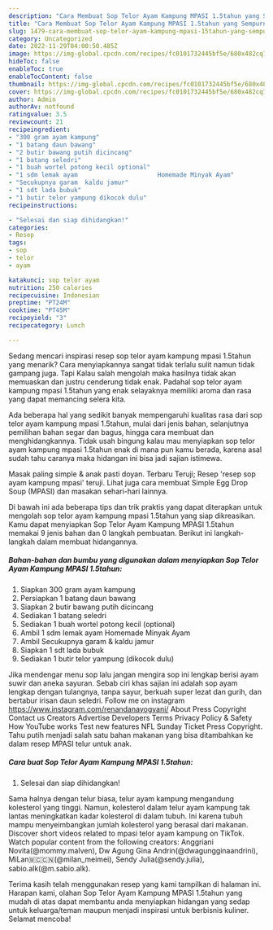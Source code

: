 ```yaml
---
description: "Cara Membuat Sop Telor Ayam Kampung MPASI 1.5tahun yang Sempurna, Buat Buka Puasa Sempurna"
title: "Cara Membuat Sop Telor Ayam Kampung MPASI 1.5tahun yang Sempurna, Buat Buka Puasa Sempurna"
slug: 1479-cara-membuat-sop-telor-ayam-kampung-mpasi-15tahun-yang-sempurna-buat-buka-puasa-sempurna
category: Uncategorized
date: 2022-11-29T04:00:50.485Z
image: https://img-global.cpcdn.com/recipes/fc0101732445bf5e/680x482cq70/sop-telor-ayam-kampung-mpasi-15tahun-foto-resep-utama.jpg
hideToc: false
enableToc: true
enableTocContent: false
thumbnail: https://img-global.cpcdn.com/recipes/fc0101732445bf5e/680x482cq70/sop-telor-ayam-kampung-mpasi-15tahun-foto-resep-utama.jpg
cover: https://img-global.cpcdn.com/recipes/fc0101732445bf5e/680x482cq70/sop-telor-ayam-kampung-mpasi-15tahun-foto-resep-utama.jpg
author: Admin
authorAv: notfound
ratingvalue: 3.5
reviewcount: 21
recipeingredient:
- "300 gram ayam kampung"
- "1 batang daun bawang"
- "2 butir bawang putih dicincang"
- "1 batang seledri"
- "1 buah wortel potong kecil optional"
- "1 sdm lemak ayam                      Homemade Minyak Ayam"
- "Secukupnya garam  kaldu jamur"
- "1 sdt lada bubuk"
- "1 butir telor yampung dikocok dulu"
recipeinstructions:

- "Selesai dan siap dihidangkan!"
categories:
- Resep
tags:
- sop
- telor
- ayam

katakunci: sop telor ayam 
nutrition: 250 calories
recipecuisine: Indonesian
preptime: "PT24M"
cooktime: "PT45M"
recipeyield: "3"
recipecategory: Lunch

---
```



Sedang mencari inspirasi resep sop telor ayam kampung mpasi 1.5tahun yang menarik? Cara menyiapkannya sangat tidak terlalu sulit namun tidak gampang juga. Tapi Kalau salah mengolah maka hasilnya tidak akan memuaskan dan justru cenderung tidak enak. Padahal sop telor ayam kampung mpasi 1.5tahun yang enak selayaknya memiliki aroma dan rasa yang dapat memancing selera kita.


Ada beberapa hal yang sedikit banyak mempengaruhi kualitas rasa dari sop telor ayam kampung mpasi 1.5tahun, mulai dari jenis bahan, selanjutnya pemilihan bahan segar dan bagus, hingga cara membuat dan menghidangkannya. Tidak usah bingung kalau mau menyiapkan sop telor ayam kampung mpasi 1.5tahun enak di mana pun kamu berada, karena asal sudah tahu caranya maka hidangan ini bisa jadi sajian istimewa.

Masak paling simple &amp; anak pasti doyan. Terbaru Teruji; Resep &#39;resep sop ayam kampung mpasi&#39; teruji. Lihat juga cara membuat Simple Egg Drop Soup (MPASI) dan masakan sehari-hari lainnya.


Di bawah ini ada beberapa tips dan trik praktis yang dapat diterapkan untuk mengolah sop telor ayam kampung mpasi 1.5tahun yang siap dikreasikan. Kamu dapat menyiapkan Sop Telor Ayam Kampung MPASI 1.5tahun memakai 9 jenis bahan dan 0 langkah pembuatan. Berikut ini langkah-langkah dalam membuat hidangannya.

<!--inarticleads1-->

##### Bahan-bahan dan bumbu yang digunakan dalam menyiapkan Sop Telor Ayam Kampung MPASI 1.5tahun:

1. Siapkan 300 gram ayam kampung
1. Persiapkan 1 batang daun bawang
1. Siapkan 2 butir bawang putih dicincang
1. Sediakan 1 batang seledri
1. Sediakan 1 buah wortel potong kecil (optional)
1. Ambil 1 sdm lemak ayam                      Homemade Minyak Ayam
1. Ambil Secukupnya garam &amp; kaldu jamur
1. Siapkan 1 sdt lada bubuk
1. Sediakan 1 butir telor yampung (dikocok dulu)


Jika mendengar menu sop lalu jangan mengira sop ini lengkap berisi ayam suwir dan aneka sayuran. Sebab ciri khas sajian ini adalah sop ayam lengkap dengan tulangnya, tanpa sayur, berkuah super lezat dan gurih, dan bertabur irisan daun seledri. Follow me on instagram https://www.instagram.com/renandanayogyani/ About Press Copyright Contact us Creators Advertise Developers Terms Privacy Policy &amp; Safety How YouTube works Test new features NFL Sunday Ticket Press Copyright. Tahu putih menjadi salah satu bahan makanan yang bisa ditambahkan ke dalam resep MPASI telur untuk anak. 

<!--inarticleads2-->

##### Cara buat Sop Telor Ayam Kampung MPASI 1.5tahun:


1. Selesai dan siap dihidangkan!

Sama halnya dengan telur biasa, telur ayam kampung mengandung kolesterol yang tinggi. Namun, kolesterol dalam telur ayam kampung tak lantas meningkatkan kadar kolesterol di dalam tubuh. Ini karena tubuh mampu menyeimbangkan jumlah kolesterol yang berasal dari makanan. Discover short videos related to mpasi telor ayam kampung on TikTok. Watch popular content from the following creators: Anggriani Novita(@mommy.malven), Dw Agung Gina Andrin(@dwagungginaandrini), MiLan🇲🇨🇨🇳(@milan_meimei), Sendy Julia(@sendy.julia), sabio.alk(@m.sabio.alk). 

Terima kasih telah menggunakan resep yang kami tampilkan di halaman ini. Harapan kami, olahan Sop Telor Ayam Kampung MPASI 1.5tahun yang mudah di atas dapat membantu anda menyiapkan hidangan yang sedap untuk keluarga/teman maupun menjadi inspirasi untuk berbisnis kuliner. Selamat mencoba!
